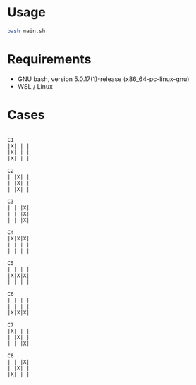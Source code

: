 # Usage
```bash
bash main.sh
```

# Requirements
 - GNU bash, version 5.0.17(1)-release (x86_64-pc-linux-gnu)
 - WSL / Linux

# Cases

```text

C1
|X| | |
|X| | |
|X| | |

C2
| |X| |
| |X| |
| |X| |

C3
| | |X|
| | |X|
| | |X|

C4
|X|X|X|
| | | |
| | | |

C5
| | | |
|X|X|X|
| | | |

C6
| | | |
| | | |
|X|X|X|

C7
|X| | |
| |X| |
| | |X|

C8
| | |X|
| |X| |
|X| | |

```